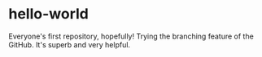 # hello-world
Everyone's first repository, hopefully!
Trying the branching feature of the GitHub.
It's superb and very helpful.
